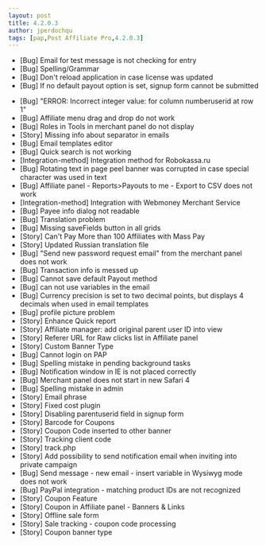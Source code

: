 ```yaml
---
layout: post
title: 4.2.0.3
author: jperdochqu
tags: [pap,Post Affiliate Pro,4.2.0.3]
---
```


- [Bug] Email for test message is not checking for entry
- [Bug] Spelling/Grammar
- [Bug] Don't reload application in case license was updated
- [Bug] If no default payout option is set, signup form cannot be submitted

<!--more-->

- [Bug] &quot;ERROR: Incorrect integer value: for column numberuserid at row 1&quot;
- [Bug] Affiliate menu drag and drop do not work
- [Bug] Roles in Tools in merchant panel do not display
- [Story] Missing info about separator in emails
- [Bug] Email templates editor
- [Bug] Quick search is not working
- [Integration-method] Integration method for Robokassa.ru
- [Bug] Rotating text in page peel banner was corrupted in case special character was used in text
- [Bug] Affiliate panel - Reports&gt;Payouts to me - Export to CSV does not work
- [Integration-method] Integration with Webmoney Merchant Service
- [Bug] Payee info dialog not readable
- [Bug] Translation problem
- [Bug] Missing saveFields button in all grids
- [Story] Can't Pay More than 100 Affiliates with Mass Pay
- [Story] Updated Russian translation file
- [Bug] &quot;Send new password request email&quot; from the merchant panel does not work
- [Bug] Transaction info is messed up
- [Bug] Cannot save default Payout method
- [Bug] can not use variables in the email
- [Bug] Currency precision is set to two decimal points, but displays 4 decimals when used in email templates
- [Bug] profile picture problem
- [Story] Enhance Quick report
- [Story] Affiliate manager: add original parent user ID into view
- [Story] Referer URL for Raw clicks list in Affiliate panel
- [Story] Custom Banner Type
- [Bug] Cannot login on PAP
- [Bug] Spelling mistake in pending background tasks
- [Bug] Notification window in IE is not placed correctly
- [Bug] Merchant panel does not start in new Safari 4
- [Bug] Spelling mistake in admin
- [Story] Email phrase
- [Story] Fixed cost plugin
- [Story] Disabling parentuserid field in signup form
- [Story] Barcode for Coupons
- [Story] Coupon Code inserted to other banner
- [Story] Tracking client code
- [Story] track.php
- [Story] Add possibility to send notification email when inviting into private campaign
- [Bug] Send message - new email - insert variable in Wysiwyg mode does not work
- [Bug] PayPal integration - matching product IDs are not recognized
- [Story] Coupon Feature
- [Story] Coupon in Affiliate panel - Banners &amp; Links
- [Story] Offline sale form
- [Story] Sale tracking - coupon code processing
- [Story] Coupon banner type
